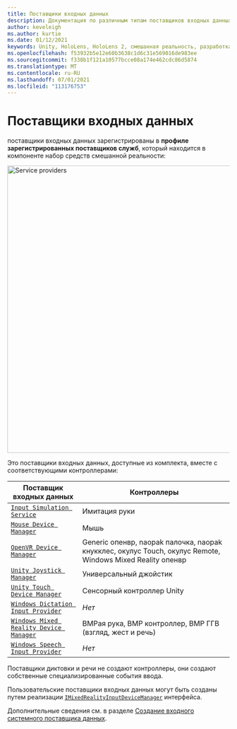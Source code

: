```yaml
---
title: Поставщики входных данных
description: Документация по различным типам поставщиков входных данных в МРТК
author: keveleigh
ms.author: kurtie
ms.date: 01/12/2021
keywords: Unity, HoloLens, HoloLens 2, смешанная реальность, разработка, MRTK
ms.openlocfilehash: f53932b5e12e60b3638c1d6c31e569016de983ee
ms.sourcegitcommit: f338b1f121a10577bcce08a174e462cdc86d5874
ms.translationtype: MT
ms.contentlocale: ru-RU
ms.lasthandoff: 07/01/2021
ms.locfileid: "113176753"
---
```

# <a name="input-providers"></a>Поставщики входных данных

поставщики входных данных зарегистрированы в **профиле зарегистрированных поставщиков служб**, который находится в компоненте набор средств смешанной реальности:

<img src="../images/input/RegisteredServiceProviders.PNG" width="650px" style="display:block;" alt="Service providers">

Это поставщики входных данных, доступные из комплекта, вместе с соответствующими контроллерами:

| Поставщик входных данных | Контроллеры |
| --- | --- |
| [`Input Simulation Service`](xref:Microsoft.MixedReality.Toolkit.Input.InputSimulationService) | Имитация руки |
| [`Mouse Device Manager`](xref:Microsoft.MixedReality.Toolkit.Input.UnityInput.MouseDeviceManager) | Мышь  |
| [`OpenVR Device Manager`](xref:Microsoft.MixedReality.Toolkit.OpenVR.Input.OpenVRDeviceManager) | Generic опенвр, naopak палочка, naopak кнукклес, окулус Touch, окулус Remote, Windows Mixed Reality опенвр  |
| [`Unity Joystick Manager`](xref:Microsoft.MixedReality.Toolkit.Input.UnityInput.UnityJoystickManager) | Универсальный джойстик  |
| [`Unity Touch Device Manager`](xref:Microsoft.MixedReality.Toolkit.Input.UnityInput.UnityTouchDeviceManager) | Сенсорный контроллер Unity  |
| [`Windows Dictation Input Provider`](xref:Microsoft.MixedReality.Toolkit.Windows.Input.WindowsDictationInputProvider) | *Нет*  |
| [`Windows Mixed Reality Device Manager`](xref:Microsoft.MixedReality.Toolkit.WindowsMixedReality.Input.WindowsMixedRealityDeviceManager) | ВМРая рука, ВМР контроллер, ВМР ГГВ (взгляд, жест и речь) |
| [`Windows Speech Input Provider`](xref:Microsoft.MixedReality.Toolkit.Windows.Input.WindowsSpeechInputProvider) | *Нет* |

Поставщики диктовки и речи не создают контроллеры, они создают собственные специализированные события ввода.

Пользовательские поставщики входных данных могут быть созданы путем реализации [`IMixedRealityInputDeviceManager`](xref:Microsoft.MixedReality.Toolkit.Input.IMixedRealityInputDeviceManager) интерфейса.

Дополнительные сведения см. в разделе [Создание входного системного поставщика данных](create-data-provider.md).
